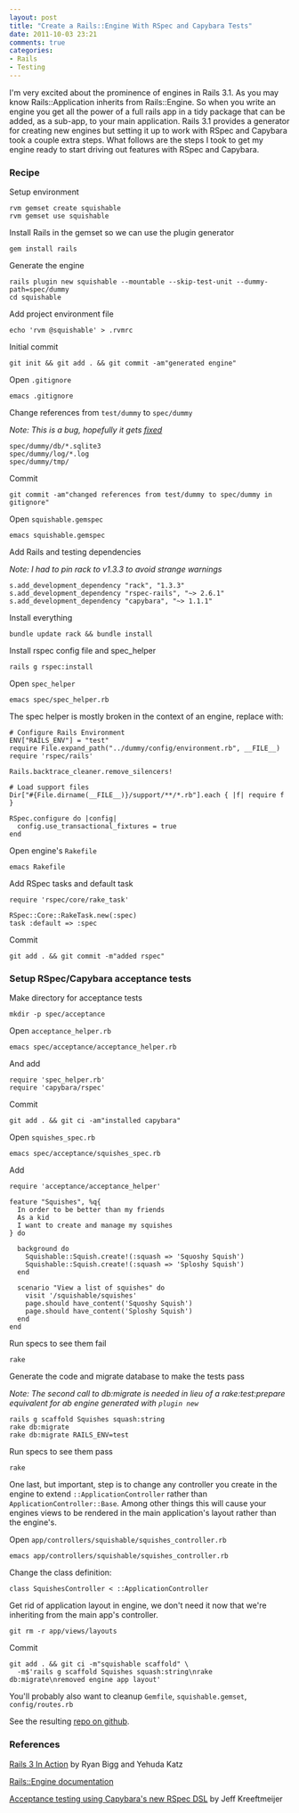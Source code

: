 ```yaml
---
layout: post
title: "Create a Rails::Engine With RSpec and Capybara Tests"
date: 2011-10-03 23:21
comments: true
categories:
- Rails
- Testing
---
```


I'm very excited about the prominence of engines in Rails 3.1. As you may know Rails::Application inherits from Rails::Engine. So when you write an engine you get all the power of a full rails app in a tidy package that can be added, as a sub-app, to your main application. Rails 3.1 provides a generator for creating new engines but setting it up to work with RSpec and Capybara took a couple extra steps. What follows are the steps I took to get my engine ready to start driving out features with RSpec and Capybara.

### Recipe ###

Setup environment

    rvm gemset create squishable
    rvm gemset use squishable

Install Rails in the gemset so we can use the plugin generator

    gem install rails

Generate the engine

    rails plugin new squishable --mountable --skip-test-unit --dummy-path=spec/dummy
    cd squishable

Add project environment file

    echo 'rvm @squishable' > .rvmrc

Initial commit

    git init && git add . && git commit -am"generated engine"

Open `.gitignore`

    emacs .gitignore

Change references from `test/dummy` to `spec/dummy`

*Note: This is a bug, hopefully it gets [fixed](https://github.com/rails/rails/pull/3066)*

    spec/dummy/db/*.sqlite3
    spec/dummy/log/*.log
    spec/dummy/tmp/

Commit

    git commit -am"changed references from test/dummy to spec/dummy in gitignore"

Open `squishable.gemspec`

    emacs squishable.gemspec

Add Rails and testing dependencies

*Note: I had to pin rack to v1.3.3 to avoid strange warnings*

    s.add_development_dependency "rack", "1.3.3"
    s.add_development_dependency "rspec-rails", "~> 2.6.1"
    s.add_development_dependency "capybara", "~> 1.1.1"

Install everything

    bundle update rack && bundle install

Install rspec config file and spec_helper

    rails g rspec:install

Open `spec_helper`

    emacs spec/spec_helper.rb

The spec helper is mostly broken in the context of an engine, replace with:

    # Configure Rails Environment
    ENV["RAILS_ENV"] = "test"
    require File.expand_path("../dummy/config/environment.rb", __FILE__)
    require 'rspec/rails'

    Rails.backtrace_cleaner.remove_silencers!

    # Load support files
    Dir["#{File.dirname(__FILE__)}/support/**/*.rb"].each { |f| require f }

    RSpec.configure do |config|
      config.use_transactional_fixtures = true
    end

Open engine's `Rakefile`

    emacs Rakefile

Add RSpec tasks and default task

    require 'rspec/core/rake_task'

    RSpec::Core::RakeTask.new(:spec)
    task :default => :spec

Commit

    git add . && git commit -m"added rspec"

### Setup RSpec/Capybara acceptance tests ###

Make directory for acceptance tests

    mkdir -p spec/acceptance

Open `acceptance_helper.rb`

    emacs spec/acceptance/acceptance_helper.rb

And add

    require 'spec_helper.rb'
    require 'capybara/rspec'

Commit

    git add . && git ci -am"installed capybara"

Open `squishes_spec.rb`

    emacs spec/acceptance/squishes_spec.rb

Add

    require 'acceptance/acceptance_helper'

    feature "Squishes", %q{
      In order to be better than my friends
      As a kid
      I want to create and manage my squishes
    } do

      background do
        Squishable::Squish.create!(:squash => 'Squoshy Squish')
        Squishable::Squish.create!(:squash => 'Sploshy Squish')
      end

      scenario "View a list of squishes" do
        visit '/squishable/squishes'
        page.should have_content('Squoshy Squish')
        page.should have_content('Sploshy Squish')
      end
    end

Run specs to see them fail

    rake

Generate the code and migrate database to make the tests pass

*Note: The second call to db:migrate is needed in lieu of a rake:test:prepare equivalent for ab engine generated with `plugin new`*

    rails g scaffold Squishes squash:string
    rake db:migrate
    rake db:migrate RAILS_ENV=test

Run specs to see them pass

    rake

One last, but important, step is to change any controller you create in the engine to extend `::ApplicationController` rather than `ApplicationController::Base`. Among other things this will cause your engines views to be rendered in the main application's layout rather than the engine's.

Open `app/controllers/squishable/squishes_controller.rb`

    emacs app/controllers/squishable/squishes_controller.rb

Change the class definition:

    class SquishesController < ::ApplicationController

Get rid of application layout in engine, we don't need it now that we're inheriting from the main app's controller.

    git rm -r app/views/layouts

Commit

    git add . && git ci -m"squishable scaffold" \
      -m$'rails g scaffold Squishes squash:string\nrake db:migrate\nremoved engine app layout'

You'll probably also want to cleanup `Gemfile`, `squishable.gemset`, `config/routes.rb`

See the resulting [repo on github](https://github.com/mikebannister/squishable).

### References ###

[Rails 3 In Action](http://www.manning.com/katz/) by Ryan Bigg and Yehuda Katz

[Rails::Engine documentation](https://github.com/rails/rails/blob/master/railties/lib/rails/engine.rb)

[Acceptance testing using Capybara's new RSpec DSL](http://jeffkreeftmeijer.com/2011/acceptance-testing-using-capybaras-new-rspec-dsl/) by Jeff Kreeftmeijer
